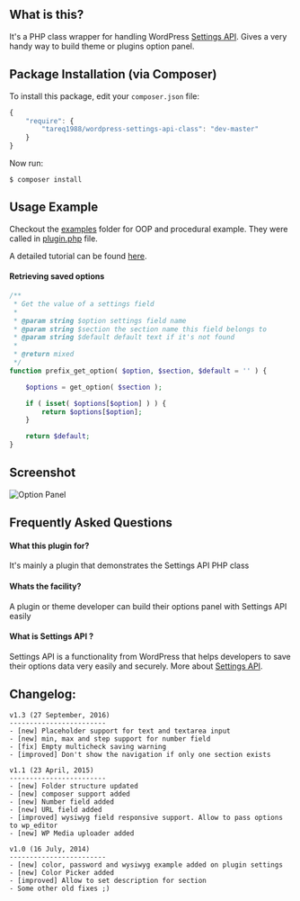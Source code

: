 What is this?
---------------

It's a PHP class wrapper for handling WordPress [Settings API](http://codex.wordpress.org/Settings_API). Gives a very handy way to build theme or plugins option panel.


## Package Installation (via Composer)

To install this package, edit your `composer.json` file:

```js
{
    "require": {
        "tareq1988/wordpress-settings-api-class": "dev-master"
    }
}
```

Now run:

`$ composer install`

Usage Example
---------------

Checkout the [examples](https://github.com/tareq1988/wordpress-settings-api-class/tree/master/example) folder for OOP and procedural example. They were called in [plugin.php](https://github.com/tareq1988/wordpress-settings-api-class/blob/master/plugin.php) file.

A detailed tutorial can be found [here](https://tareq.co/2012/06/wordpress-settings-api-php-class/).

#### Retrieving saved options

```php
/**
 * Get the value of a settings field
 *
 * @param string $option settings field name
 * @param string $section the section name this field belongs to
 * @param string $default default text if it's not found
 *
 * @return mixed
 */
function prefix_get_option( $option, $section, $default = '' ) {

    $options = get_option( $section );

    if ( isset( $options[$option] ) ) {
        return $options[$option];
    }

    return $default;
}
```

Screenshot
----------------------

![Option Panel](https://github.com/tareq1988/wordpress-settings-api-class/raw/master/screenshot-1.png "The options panel build on the fly using the PHP Class")



Frequently Asked Questions
---------------

#### What this plugin for?

It's mainly a plugin that demonstrates the Settings API PHP class

#### Whats the facility?

A plugin or theme developer can build their options panel with Settings API easily

#### What is Settings API ?

Settings API is a functionality from WordPress that helps developers to save their options data very easily and securely.
More about [Settings API](http://codex.wordpress.org/Settings_API).


Changelog:
----------------------
```
v1.3 (27 September, 2016)
------------------------
- [new] Placeholder support for text and textarea input
- [new] min, max and step support for number field
- [fix] Empty multicheck saving warning
- [improved] Don't show the navigation if only one section exists

v1.1 (23 April, 2015)
------------------------
- [new] Folder structure updated
- [new] composer support added
- [new] Number field added
- [new] URL field added
- [improved] wysiwyg field responsive support. Allow to pass options to wp_editor
- [new] WP Media uploader added

v1.0 (16 July, 2014)
------------------------
- [new] color, password and wysiwyg example added on plugin settings
- [new] Color Picker added
- [improved] Allow to set description for section
- Some other old fixes ;)
```